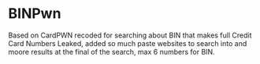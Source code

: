 # BINPwn
Based on CardPWN recoded for searching about BIN that makes full Credit Card Numbers Leaked, added so much paste websites to search into and moore results at the final of the search, max 6 numbers for BIN.

